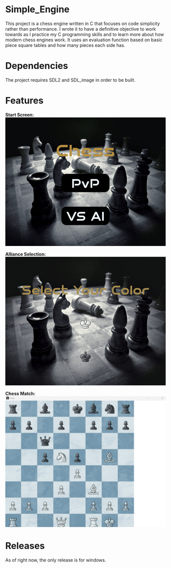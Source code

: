 # Simple_Engine
This project is a chess engine written in C that focuses on code simplicity rather than performance. I wrote it to have a definitive objective to work towards as I practice my C programming skills and to learn more about how modern chess engines work. It uses an evaluation function based on basic piece square tables and how many pieces each side has.

# Dependencies
The project requires SDL2 and SDL_image in order to be built.

# Features
**Start Screen:**
![image](https://github.com/EduardoSteinmann/simple_engine/blob/main/assets/chess_start_menu.png)

**Alliance Selection:**
![image](https://github.com/EduardoSteinmann/simple_engine/blob/main/assets/color_selection.png)

**Chess Match:**
![image](https://github.com/EduardoSteinmann/simple_engine/blob/main/assets/match_gameplay.png)

# Releases
As of right now, the only release is for windows.
